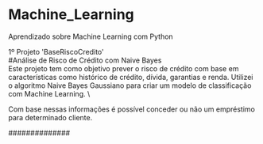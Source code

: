 # Machine_Learning
Aprendizado sobre Machine Learning com Python

1º Projeto 'BaseRiscoCredito' \
#Análise de Risco de Crédito com Naive Bayes \
Este projeto tem como objetivo prever o risco de crédito com base em características como histórico de crédito, dívida, garantias e renda. Utilizei o algoritmo Naive Bayes Gaussiano para criar um modelo de classificação com Machine Learning. \

Com base nessas informações é possível conceder ou não um empréstimo para determinado cliente.

##############
